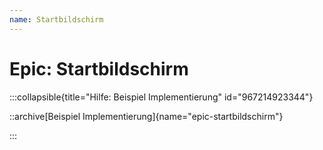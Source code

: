 ```yaml
---
name: Startbildschirm
---
```


# Epic: Startbildschirm

:::collapsible{title="Hilfe: Beispiel Implementierung" id="967214923344"}

::archive[Beispiel Implementierung]{name="epic-startbildschirm"}

:::